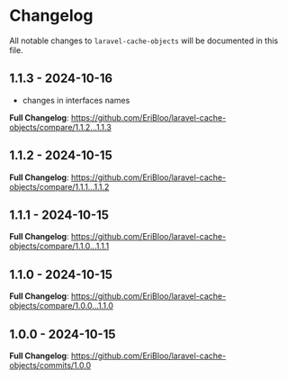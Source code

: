 # Changelog

All notable changes to `laravel-cache-objects` will be documented in this file.

## 1.1.3 - 2024-10-16

- changes in interfaces names

**Full Changelog**: https://github.com/EriBloo/laravel-cache-objects/compare/1.1.2...1.1.3

## 1.1.2 - 2024-10-15

**Full Changelog**: https://github.com/EriBloo/laravel-cache-objects/compare/1.1.1...1.1.2

## 1.1.1 - 2024-10-15

**Full Changelog**: https://github.com/EriBloo/laravel-cache-objects/compare/1.1.0...1.1.1

## 1.1.0 - 2024-10-15

**Full Changelog**: https://github.com/EriBloo/laravel-cache-objects/compare/1.0.0...1.1.0

## 1.0.0 - 2024-10-15

**Full Changelog**: https://github.com/EriBloo/laravel-cache-objects/commits/1.0.0

